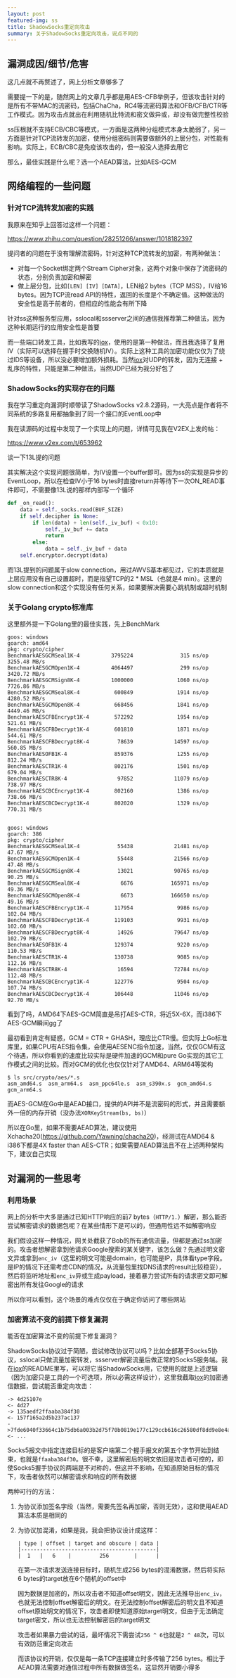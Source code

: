```yaml
---
layout: post
featured-img: ss
title: ShadowSocks重定向攻击
summary: 关于ShadowSocks重定向攻击，说点不同的
---
```


## 漏洞成因/细节/危害

这几点就不再赘述了，网上分析文章够多了

需要提一下的是，随然网上的文章几乎都是用AES-CFB举例子，但该攻击针对的是所有不带MAC的流密码，包括ChaCha，RC4等流密码算法和OFB/CFB/CTR等工作模式。因为攻击点就出在利用随机比特流和密文做异或，却没有做完整性校验

ss压根就不支持ECB/CBC等模式，一方面是这两种分组模式本身太脆弱了，另一方面是针对TCP流转发的加密，使用分组密码则需要做额外的上层分包，对性能有影响。实际上，ECB/CBC是免疫该攻击的，但一般没人选择去用它

那么，最佳实践是什么呢？选一个AEAD算法，比如AES-GCM

## 网络编程的一些问题

### 针对TCP流转发加密的实践

我原来在知乎上回答过这样一个问题：

https://www.zhihu.com/question/28251266/answer/1018182397

提问者的问题在于没有理解流密码，针对这种TCP流转发的加密，有两种做法：

+ 对每一个Socket绑定两个Stream Cipher对象，这两个对象中保存了流密码的状态，分别负责加密和解密
+ 做上层分包，比如`[LEN] [IV] [DATA]`，LEN给2 bytes（TCP MSS），IV给16 bytes。因为TCP流read API的特性，返回的长度是个不确定值。这种做法的安全性是高于前者的，但相应的性能会有所下降

针对ss这种服务型应用，sslocal和ssserver之间的通信我推荐第二种做法，因为这种长期运行的应用安全性是首要

而一些端口转发工具，比如我写的[iox](https://github.com/eddieivan01/iox)，使用的是第一种做法，而且我选择了复用IV（实际可以选择在握手时交换随机IV）。实际上这种工具的加密功能仅仅为了绕过IDS等设备，所以没必要增加额外损耗。当然[iox](https://github.com/eddieivan01/iox)对UDP的转发，因为无连接 + 乱序的特性，只能是第二种做法，当然UDP已经为我分好包了

### ShadowSocks的实现存在的问题

我在学习重定向漏洞时顺带读了ShadowSocks v2.8.2源码，一大亮点是作者将不同系统的多路复用都抽象到了同一个接口的EventLoop中

我在读源码的过程中发现了一个实现上的问题，详情可见我在V2EX上发的帖：

https://www.v2ex.com/t/653962

谈一下13L提的问题

其实解决这个实现问题很简单，为IV设置一个buffer即可。因为ss的实现是异步的EventLoop，所以在检查IV小于16 bytes时直接return并等待下一次ON_READ事件即可，不需要像13L说的那样内部写一个循环

```python
def _on_read():
    data = self._socks.read(BUF_SIZE)
    if self.decipher is None:
        if len(data) + len(self._iv_buf) < 0x10:
            self._iv_buf += data
            return
    	else:
            data = self._iv_buf + data
    self.encryptor.decrypt(data)
```

而13L提到的问题属于slow connection，用过AWVS基本都见过，它的本质就是上层应用没有自己设置超时，而是指望TCP的2 * MSL（也就是4 min）。这里的slow connection和这个实现没有任何关系，如果要解决需要心跳机制或超时机制

### 关于Golang crypto标准库

这里额外提一下Golang里的最佳实践，先上BenchMark

```
goos: windows
goarch: amd64
pkg: crypto/cipher
BenchmarkAESGCMSeal1K-4          3795224               315 ns/op        3255.48 MB/s
BenchmarkAESGCMOpen1K-4          4064497               299 ns/op        3420.72 MB/s
BenchmarkAESGCMSign8K-4          1000000              1060 ns/op        7726.86 MB/s
BenchmarkAESGCMSeal8K-4           600849              1914 ns/op        4280.52 MB/s
BenchmarkAESGCMOpen8K-4           668456              1841 ns/op        4449.46 MB/s
BenchmarkAESCFBEncrypt1K-4        572292              1954 ns/op         521.61 MB/s
BenchmarkAESCFBDecrypt1K-4        601810              1871 ns/op         544.61 MB/s
BenchmarkAESCFBDecrypt8K-4         78639             14597 ns/op         560.85 MB/s
BenchmarkAESOFB1K-4               859376              1255 ns/op         812.24 MB/s
BenchmarkAESCTR1K-4               802176              1501 ns/op         679.04 MB/s
BenchmarkAESCTR8K-4                97852             11079 ns/op         738.97 MB/s
BenchmarkAESCBCEncrypt1K-4        802160              1386 ns/op         738.66 MB/s
BenchmarkAESCBCDecrypt1K-4        802020              1329 ns/op         770.31 MB/s


goos: windows
goarch: 386
pkg: crypto/cipher
BenchmarkAESGCMSeal1K-4            55438             21481 ns/op          47.67 MB/s
BenchmarkAESGCMOpen1K-4            55448             21566 ns/op          47.48 MB/s
BenchmarkAESGCMSign8K-4            13021             90765 ns/op          90.25 MB/s
BenchmarkAESGCMSeal8K-4             6676            165971 ns/op          49.36 MB/s
BenchmarkAESGCMOpen8K-4             6673            166650 ns/op          49.16 MB/s
BenchmarkAESCFBEncrypt1K-4        117954              9986 ns/op         102.04 MB/s
BenchmarkAESCFBDecrypt1K-4        119103              9931 ns/op         102.60 MB/s
BenchmarkAESCFBDecrypt8K-4         14926             79647 ns/op         102.79 MB/s
BenchmarkAESOFB1K-4               129374              9220 ns/op         110.53 MB/s
BenchmarkAESCTR1K-4               130738              9085 ns/op         112.16 MB/s
BenchmarkAESCTR8K-4                16594             72784 ns/op         112.48 MB/s
BenchmarkAESCBCEncrypt1K-4        122776              9504 ns/op         107.74 MB/s
BenchmarkAESCBCDecrypt1K-4        106448             11046 ns/op          92.70 MB/s
```

看到了吗，AMD64下AES-GCM简直是吊打AES-CTR，将近5X-6X，而i386下AES-GCM瞬间gg了

最初看到肯定有疑惑，GCM = CTR + GHASH，理应比CTR慢。但实际上Go标准库里，如果CPU有AES指令集，会使用AESENC指令加速，当然，仅仅GCM有这个待遇，所以你看到的速度比较实际是硬件加速的GCM和pure Go实现的其它工作模式之间的比较。而对GCM的优化也仅仅针对了AMD64、ARM64等架构

```
$ ls src/crypto/aes/*.s
asm_amd64.s  asm_arm64.s  asm_ppc64le.s  asm_s390x.s  gcm_amd64.s  gcm_arm64.s
```

而AES-GCM在Go中是AEAD接口，提供的API并不是流密码的形式，并且需要额外一倍的内存开销（没办法`XORKeyStream(bs, bs)`）

所以在Go里，如果不需要AEAD算法，建议使用Xchacha20(https://github.com/Yawning/chacha20)，经测试在AMD64 & i386下都是4X faster than AES-CTR；如果需要AEAD算法且不在上述两种架构下，建议自己实现

## 对漏洞的一些思考

### 利用场景

网上的分析中大多是通过已知HTTP响应的前7 bytes（`HTTP/1.`）解密，那么能否尝试解密请求的数据包呢？在某些情形下是可以的，但通用性远不如解密响应

我们假设这样一种情况，网关处截获了Bob的所有通信流量，但都是通过ss加密的。攻击者想解密拿到他请求Google搜索的某关键字，该怎么做？先通过明文密文异或拿到`enc_iv`（这里的明文可能是domain，也可能是IP，具体看type字段。是IP的情况下还需考虑CDN的情况，从流量包里找DNS请求的result比较稳妥），然后将监听地址和`enc_iv`异或生成payload，接着暴力尝试所有的请求密文即可解密出所有发往Google的请求

所以你可以看到，这个场景的难点仅仅在于确定你访问了哪些网站

### 加密算法不变的前提下修复漏洞

能否在加密算法不变的前提下修复漏洞？

ShadowSocks协议过于简陋，尝试修改协议可以吗？比如全部基于Socks5协议，sslocal只做流量加密转发，ssserver解密流量后做正常的Socks5服务端。我在[iox](https://github.com/eddieivan01/iox)的README里写，可以将它当ShadowSocks用，它使用的就是上述逻辑（因为加密只是工具的一个可选项，所以必需这样设计），这里我截取[iox](https://github.com/eddieivan01/iox)的加密通信数据，尝试能否重定向攻击：

```
-> 4d25107e
<- 4d27
-> 135aedf2ffaaba384f30
<- 157f165a2d5b237ac137
->7fde6040f33664c1b75db6a003b2d75f70b0819e177c129ccb616c26580df8dd9e8e4ad1bc250ea2185182278b39a8220b5d7eea83063c023ba70abdd5fe32d243c92df0dc2cdfe557
<- ...
```

Socks5报文中指定连接目标的是客户端第二个握手报文的第五个字节开始到结束，也就是`ffaaba384f30`。很不幸，这里解密后的明文依旧是攻击者可控的，即使Socks5握手协议的两端是不对称的，但这并不影响，在知道原始目标的情况下，攻击者依然可以解密请求和响应的所有数据

两种可行的方法：

1. 为协议添加签名字段（当然，需要先签名再加密，否则无效），这和使用AEAD算法本质是相同的

2. 为协议加混淆，如果是我，我会把协议设计成这样：

   ```
   | type | offset | target and obscure | data |
   |-------------------------------------------|
   |  1   |   6    |         256        |      |
   ```

   在第一次请求发送连接目标时，随机生成256 bytes的混淆数据，然后将实际6 bytes的target放在6个随机的offset中

   因为数据是加密的，所以攻击者不知道offset明文，因此无法推导出`enc_iv`，也就无法控制offset解密后的明文。在无法控制offset解密后的明文且不知道offset原始明文的情况下，攻击者即使知道原始target明文，但由于无法确定target密文，所以也无法控制解密后的target明文

   攻击者如果暴力尝试的话，最坏情况下需尝试`256 ^ 6`也就是`2 ^ 48`次，可以有效防范重定向攻击
   
   而该协议的开销，仅仅是每一条TCP连接建立时多传输了256 bytes。相比于AEAD算法需要对通信过程中所有数据做签名，这显然开销要小得多

